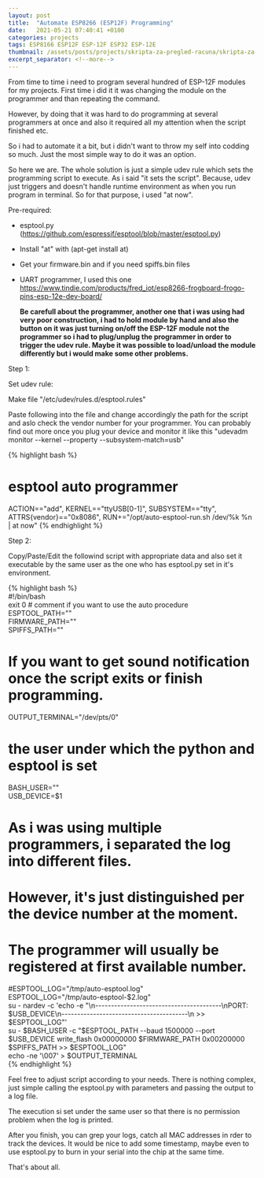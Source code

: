 ```yaml
---
layout: post
title:  "Automate ESP8266 (ESP12F) Programming"
date:   2021-05-21 07:40:41 +0100
categories: projects
tags: ESP8166 ESP12F ESP-12F ESP32 ESP-12E
thumbnail: /assets/posts/projects/skripta-za-pregled-racuna/skripta-za-pregled-racuna-01.png
excerpt_separator: <!--more-->
---
```


From time to time i need to program several hundred of ESP-12F modules for my projects. First time i did it it was changing the module on the programmer and than repeating the command.

However, by doing that it was hard to do programming at several programmers at once and also it required all my attention when the script finished etc.

So i had to automate it a bit, but i didn't want to throw my self into codding so much. Just the most simple way to do it was an option.

So here we are. The whole solution is just a simple udev rule which sets the programming script to execute. As i said "it sets the script". Because, udev just triggers and doesn't handle runtime environment as when you run program in terminal. So for that purpose, i used "at now".

Pre-required:
 - esptool.py (https://github.com/espressif/esptool/blob/master/esptool.py)
 - Install "at" with (apt-get install at)
 - Get your firmware.bin and if you need spiffs.bin files
 - UART programmer, I used this one https://www.tindie.com/products/fred_iot/esp8266-frogboard-frogo-pins-esp-12e-dev-board/

   **Be carefull about the programmer, another one that i was using had very poor construction, i had to hold module by hand and also the button on it was just turning on/off the ESP-12F module not the programmer so i had to plug/unplug the programmer in order to trigger the udev rule. Maybe it was possible to load/unload the module differently but i would make some other problems.**


Step 1:  
   
  Set udev rule:

  Make file "/etc/udev/rules.d/esptool.rules"

  Paste following into the file and change accordingly the path for the script and aslo check the vendor number for your programmer. You can probably find out more once you plug your device and monitor it like this "udevadm monitor --kernel --property --subsystem-match=usb"

{% highlight bash %}
 # esptool auto programmer
 ACTION=="add", KERNEL=="ttyUSB[0-1]", SUBSYSTEM=="tty", ATTRS{vendor}=="0x8086", RUN+="/opt/auto-esptool-run.sh /dev/%k %n | at now"
{% endhighlight %}

Step 2:  
  
  Copy/Paste/Edit the followind script with appropriate data and also set it executable by the same user as the one who has esptool.py set in it's environment.

{% highlight bash %}  
 #!/bin/bash  
 exit 0 # comment if you want to use the auto procedure  
 ESPTOOL_PATH=""  
 FIRMWARE_PATH=""  
 SPIFFS_PATH=""  
 # If you want to get sound notification once the script exits or finish programming.  
 OUTPUT_TERMINAL="/dev/pts/0"  
 # the user under which the python and esptool is set  
 BASH_USER=""  
 USB_DEVICE=$1  
 # As i was using multiple programmers, i separated the log into different files.  
 # However, it's just distinguished per the device number at the moment.  
 # The programmer will usually be registered at first available number.  
 #ESPTOOL_LOG="/tmp/auto-esptool.log"  
 ESPTOOL_LOG="/tmp/auto-esptool-$2.log"  
 su - nardev -c 'echo -e "\n----------------------------------------\nPORT: 	$USB_DEVICE\n----------------------------------------\n >> $ESPTOOL_LOG"'  
 su - $BASH_USER -c "$ESPTOOL_PATH --baud 1500000 --port $USB_DEVICE write_flash 0x00000000 $FIRMWARE_PATH 0x00200000 $SPIFFS_PATH >> $ESPTOOL_LOG"  
 echo -ne '\007' > $OUTPUT_TERMINAL  
{% endhighlight %}


Feel free to adjust script according to your needs. There is nothing complex, just simple calling the esptool.py with parameters and passing the output to a log file.

The execution si set under the same user so that there is no permission problem when the log is printed.

After you finish, you can grep your logs, catch all MAC addresses in rder to track the devices. It would be nice to add some timestamp, maybe even to use esptool.py to burn in your serial into the chip at the same time.

That's about all.


